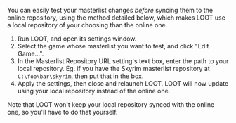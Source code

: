 You can easily test your masterlist changes *before* syncing them to the online repository, using the method detailed below, which makes LOOT use a local repository of your choosing than the online one.

1. Run LOOT, and open its settings window.
2. Select the game whose masterlist you want to test, and click "Edit Game...".
3. In the Masterlist Repository URL setting's text box, enter the path to your local repository. Eg. if you have the Skyrim masterlist repository at `C:\foo\bar\skyrim`, then put that in the box.
4. Apply the settings, then close and relaunch LOOT. LOOT will now update using your local repository instead of the online one.

Note that LOOT won't keep your local repository synced with the online one, so you'll have to do that yourself.